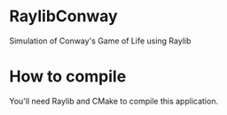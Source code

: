 # RaylibConway
Simulation of Conway's Game of Life using Raylib

# How to compile
You'll need Raylib and CMake to compile this application.
